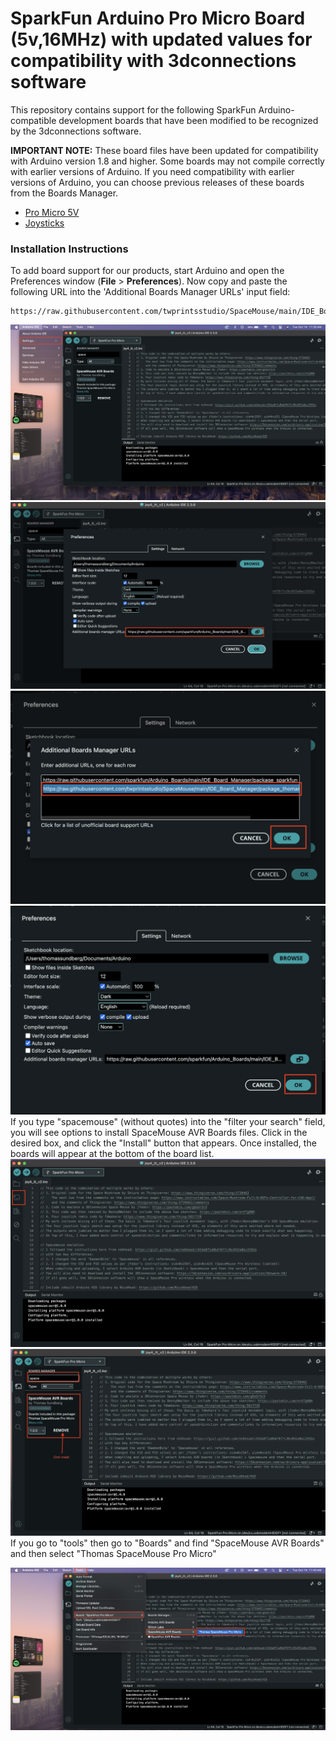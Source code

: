 # SparkFun Arduino Pro Micro Board (5v,16MHz) with updated values for compatibility with 3dconnections software

This repository contains support for the following SparkFun Arduino-compatible development boards that have been modified to be recognized by the 3dconnections software.

**IMPORTANT NOTE:** These board files have been updated for compatibility with Arduino version 1.8 and higher. Some boards may not compile correctly with earlier versions of Arduino. If you need compatibility with earlier versions of Arduino, you can choose previous releases of these boards from the Boards Manager.


- [Pro Micro 5V ](https://a.co/d/3ddU77Y)
- [Joysticks](https://a.co/d/2xWhi8S)


### Installation Instructions

To add board support for our products, start Arduino and open the Preferences window (**File** > **Preferences**). Now copy and paste the following URL into the 'Additional Boards Manager URLs' input field:

    https://raw.githubusercontent.com/twprintsstudio/SpaceMouse/main/IDE_Board_Manager/package_thomas_spacemouse_index.json


![Adding Link Step 1](AddLink.png)
![Adding Link Step 2](AddLinkPt2.png)
![Adding Link Step 3](AddLinkPt3.png)
![Adding Link Step 4](ExitLink.png)
If you type "spacemouse" (without quotes) into the "filter your search" field, you will see options to install SpaceMouse AVR Boards files. Click in the desired box, and click the "Install" button that appears. Once installed, the boards will appear at the bottom of the board list.
![Adding The Board Step 1](BoardsManagerPt1.png)
![Adding The Board Step 2](BoardManager.png)
If you go to "tools" then go to "Boards" and find "SpaceMouse AVR Boards" and then select "Thomas SpaceMouse Pro Micro"

![Selecting Board](BoardSelection.png)
